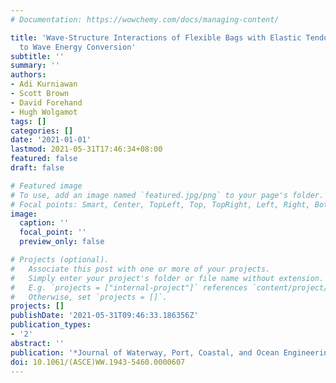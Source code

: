 ```yaml
---
# Documentation: https://wowchemy.com/docs/managing-content/

title: 'Wave-Structure Interactions of Flexible Bags with Elastic Tendons: Application
  to Wave Energy Conversion'
subtitle: ''
summary: ''
authors:
- Adi Kurniawan
- Scott Brown
- David Forehand
- Hugh Wolgamot
tags: []
categories: []
date: '2021-01-01'
lastmod: 2021-05-31T17:46:34+08:00
featured: false
draft: false

# Featured image
# To use, add an image named `featured.jpg/png` to your page's folder.
# Focal points: Smart, Center, TopLeft, Top, TopRight, Left, Right, BottomLeft, Bottom, BottomRight.
image:
  caption: ''
  focal_point: ''
  preview_only: false

# Projects (optional).
#   Associate this post with one or more of your projects.
#   Simply enter your project's folder or file name without extension.
#   E.g. `projects = ["internal-project"]` references `content/project/deep-learning/index.md`.
#   Otherwise, set `projects = []`.
projects: []
publishDate: '2021-05-31T09:46:33.186356Z'
publication_types:
- '2'
abstract: ''
publication: '*Journal of Waterway, Port, Coastal, and Ocean Engineering*'
doi: 10.1061/(ASCE)WW.1943-5460.0000607
---
```

